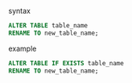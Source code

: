
syntax
```sql
ALTER TABLE table_name
RENAME TO new_table_name;
```
example
```sql
ALTER TABLE IF EXISTS table_name
RENAME TO new_table_name;
```

